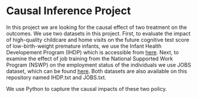 # Causal Inference Project

In this project we are looking for the causal effect of two treatment on the outcomes. We use two datasets in this project. First, to evaluate the impact of high-quality childcare and home visits on the future cognitive test score of low-birth-weight premature infants, we use the Infant Health Developement Program (IHDP) which is accessible from [here](https://github.com/dmachlanski/CE888_2022/raw/main/project/data/ihdp.csv). Next, to examine the effect of job training from the National Supported Work Program (NSWP) on the employment status of the individuals we use JOBS dataset, which can be found [here](https://github.com/dmachlanski/CE888_2022/raw/main/project/data/jobs.csv). Both datasets are also available on this repository named IHDP.txt and JOBS.txt.

We use Python to capture the causal impacts of these two policy. 
